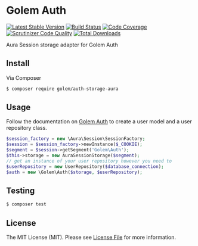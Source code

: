 # Golem Auth

[![Latest Stable Version](https://poser.pugx.org/golem/auth-storage-aura/v/stable.png)](https://packagist.org/packages/golem/auth-storage-aura)
[![Build Status](https://travis-ci.org/spekkionu/golem-auth-storage-aura.svg?branch=master)](https://travis-ci.org/spekkionu/golem-auth-storage-aura)
[![Code Coverage](https://scrutinizer-ci.com/g/spekkionu/golem-auth-storage-aura/badges/coverage.png?b=master)](https://scrutinizer-ci.com/g/spekkionu/golem-auth-storage-aura/?branch=master)
[![Scrutinizer Code Quality](https://scrutinizer-ci.com/g/spekkionu/golem-auth-storage-aura/badges/quality-score.png?b=master)](https://scrutinizer-ci.com/g/spekkionu/golem-auth-storage-aura/?branch=master)
[![Total Downloads](https://poser.pugx.org/golem/auth-storage-aura/downloads.png)](https://packagist.org/packages/golem/auth-storage-aura)

Aura Session storage adapter for Golem Auth

## Install

Via Composer

``` bash
$ composer require golem/auth-storage-aura
```

## Usage

Follow the documentation on [Golem Auth](https://github.com/spekkionu/golem-auth) to create a user model and a user repository class.

``` php
$session_factory = new \Aura\Session\SessionFactory;
$session = $session_factory->newInstance($_COOKIE);
$segment = $session->getSegment('Golem\Auth');
$this->storage = new AuraSessionStorage($segment);
// get an instance of your user repository however you need to
$userRepository = new UserRepository($database_connection);
$auth = new \Golem\Auth($storage, $userRepository);
```

## Testing

``` bash
$ composer test
```

## License

The MIT License (MIT). Please see [License File](LICENSE.md) for more information.
